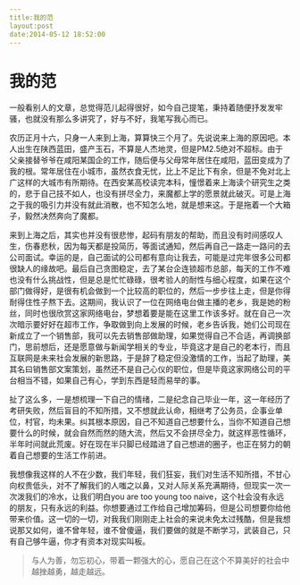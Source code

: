 ```yaml
---
title:我的范
layout:post
date:2014-05-12 18:52:00
---
```


我的范
===

一般看别人的文章，总觉得范儿起得很好，如今自己提笔，秉持着随便抒发发牢骚，也就没有那么多讲究了，好与不好，我笔写我心而已。

农历正月十六，只身一人来到上海，算算快三个月了。先说说来上海的原因吧。本人出生在陕西蓝田，盛产玉石，不算是人杰地灵，但是PM2.5绝对不超标。由于父亲接替爷爷在咸阳某国企的工作，随后便与父母常年居住在咸阳，蓝田变成为了我的根。常年居住在小城市，虽然衣食无忧，比上不足比下有余，但是不免对北上广这样的大城市有所期待。在西安某高校读完本科，憧憬着来上海读个研究生之类的，悲于自己技不如人，也没有拼尽全力，来魔都上学的愿景就此破灭。可是上海之于我的吸引力并没有就此消散，也不知怎么地，就是想来这。于是拖着一个大箱子，毅然决然奔向了魔都。

来到上海之后，其实也并没有很悲惨，起码有朋友的帮助，而且没有时间感叹人生，伤春悲秋，因为每天都是投简历，等面试通知，然后再自己一路走一路问的去公司面试。幸运的是，自己面试的公司都有意向让我去，可能是过完年很多公司都很缺人的缘故吧。最后自己贪图稳定，去了某台企连锁超市总部，每天的工作不难也没有什么挑战性，但是总是忙忙碌碌，很考验人的耐性与细心程度，如果在这个部门做得好，是很有机会做到一个比较高的职位的，然后一步步往上走，但是你得耐得住性子熬下去。这期间，我认识了一位在网络电台做主播的老乡，我是她的粉丝，同时也很欣赏这家网络电台，梦想着要是能在这里工作该多好。就在自己一次次暗示要好好在超市工作，争取做到向上发展的时候，老乡告诉我，她们公司现在新成立了一个销售部，我可以先去销售部做助理，如果觉得自己不合适，再调换部门，思前想后，还是愿意做与新闻学相关的专业，毕竟这才是自己的老本行，而且互联网是未来社会发展的新思路，于是辞了稳定但没激情的工作，当起了助理，美其名曰销售部文案策划，虽然还不是自己心仪的职位，但是毕竟这家网络公司的平台相当不错，如果自己有心，学到东西是轻而易举的事。

扯了这么多，一是想梳理一下自己的情绪，二是纪念自己毕业一年，这一年经历了考研失败，然后盲目的不知所措，又不想就此认命，相继考了公务员，企事业单位，村官，均未果。纠其根本原因，自己不知道自己想要什么，当你不知道自己想要什么的时候，就会自然而然的随大流，然后又不会拼尽全力，就这样恶性循环，半年时间就此荒废。好在现在半只脚已经踏进了自己想进的圈子，也正在努力的朝着自己想要的生活工作前进。

我想像我这样的人不在少数，我们年轻，我们狂妄，我们对生活不知所措，不甘心向权贵低头，对不了解我们的人嗤之以鼻，又对人际关系充满期待，但现实一次一次泼我们的冷水，让我们明白you are too young too naive，这个社会没有永远的朋友，只有永远的利益。你想要通过工作给自己增加筹码，但是公司想要你给他带来价值。这一切的一切，对我我们刚刚走上社会的来说未免太过残酷，但是我想说那又如何，谁不曾年轻，谁不曾傻逼，我们要做的就是不断学习，武装自己，只有自己够牛逼，你才有资本对现实叫板。

>与人为善，勿忘初心，带着一颗强大的心，愿自己在这个不算美好的社会中越挫越勇，越走越远。
